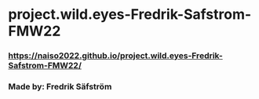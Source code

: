 # project.wild.eyes-Fredrik-Safstrom-FMW22
### https://naiso2022.github.io/project.wild.eyes-Fredrik-Safstrom-FMW22/
### Made by: Fredrik Säfström
